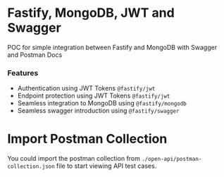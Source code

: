 # Fastify, MongoDB, JWT and Swagger

POC for simple integration between Fastify and MongoDB with Swagger and Postman Docs

### Features

- Authentication using JWT Tokens `@fastify/jwt`
- Endpoint protection using JWT Tokens `@fastify/jwt`
- Seamless integration to MongoDB using `@fastify/mongodb`
- Seamless swagger introduction using `@fastify/swagger`

# Import Postman Collection

You could import the postman collection from `./open-api/postman-collection.json` file to start viewing API test cases.
